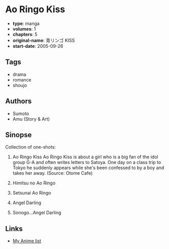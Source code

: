 # Ao Ringo Kiss

-   **type**: manga
-   **volumes**: 1
-   **chapters**: 5
-   **original-name**: 青リンゴ KISS
-   **start-date**: 2005-09-26

## Tags

-   drama
-   romance
-   shoujo

## Authors

-   Sumoto
-   Amu (Story & Art)

## Sinopse

Collection of one-shots:

1. Ao Ringo Kiss
   Ao Ringo Kiss is about a girl who is a big fan of the idol group G-A and often writes letters to Satoya. One day on a class trip to Tokyo he suddenly appears while she's been confessed to by a boy and takes her away.
   (Source: Otome Cafe)

2. Himitsu no Ao Ringo
3. Setsunai Ao Ringo
4. Angel Darling
5. Sonogo...Angel Darling

## Links

-   [My Anime list](https://myanimelist.net/manga/36193/Ao_Ringo_Kiss)
